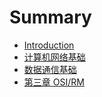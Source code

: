 # Summary

* [Introduction](README.md)
* [计算机网络基础](chapter1.md)
* [数据通信基础](shu-ju-tong-xin-ji-chu.md)
* [第三章 OSI/RM](di-san-zhang-osi-rm.md)

